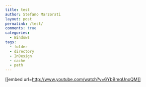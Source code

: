 ```yaml
---
title: test
author: Stefano Marzorati
layout: post
permalink: /test/
comments: true
categories:
  - Windows
tags:
  - folder
  - directory
  - InDesign
  - cache
  - path
---
```


[[embed url=http://www.youtube.com/watch?v=6YbBmqUnoQM]]
